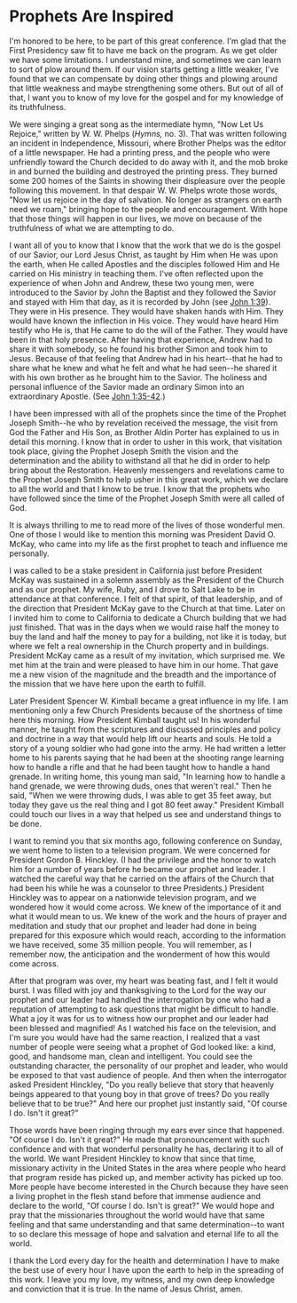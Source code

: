 # Prophets Are Inspired

I'm honored to be here, to be part of this great conference. I'm glad that the
First Presidency saw fit to have me back on the program. As we get older we
have some limitations. I understand mine, and sometimes we can learn to sort
of plow around them. If our vision starts getting a little weaker, I've found
that we can compensate by doing other things and plowing around that little
weakness and maybe strengthening some others. But out of all of that, I want
you to know of my love for the gospel and for my knowledge of its
truthfulness.

We were singing a great song as the intermediate hymn, "Now Let Us Rejoice,"
written by W. W. Phelps (_Hymns,_ no. 3). That was written following an
incident in Independence, Missouri, where Brother Phelps was the editor of a
little newspaper. He had a printing press, and the people who were unfriendly
toward the Church decided to do away with it, and the mob broke in and burned
the building and destroyed the printing press. They burned some 200 homes of
the Saints in showing their displeasure over the people following this
movement. In that despair W. W. Phelps wrote those words, "Now let us rejoice
in the day of salvation. No longer as strangers on earth need we roam,"
bringing hope to the people and encouragement. With hope that those things
will happen in our lives, we move on because of the truthfulness of what we
are attempting to do.

I want all of you to know that I know that the work that we do is the gospel
of our Savior, our Lord Jesus Christ, as taught by Him when He was upon the
earth, when He called Apostles and the disciples followed Him and He carried
on His ministry in teaching them. I've often reflected upon the experience of
when John and Andrew, these two young men, were introduced to the Savior by
John the Baptist and they followed the Savior and stayed with Him that day, as
it is recorded by John (see [John
1:39](https://www.lds.org/scriptures/nt/john/1.39?lang=eng#38)). They were in
His presence. They would have shaken hands with Him. They would have known the
inflection in His voice. They would have heard Him testify who He is, that He
came to do the will of the Father. They would have been in that holy presence.
After having that experience, Andrew had to share it with somebody, so he
found his brother Simon and took him to Jesus. Because of that feeling that
Andrew had in his heart--that he had to share what he knew and what he felt
and what he had seen--he shared it with his own brother as he brought him to
the Savior. The holiness and personal influence of the Savior made an ordinary
Simon into an extraordinary Apostle. (See [John
1:35-42](https://www.lds.org/scriptures/nt/john/1.35-42?lang=eng#34).)

I have been impressed with all of the prophets since the time of the Prophet
Joseph Smith--he who by revelation received the message, the visit from God
the Father and His Son, as Brother Aldin Porter has explained to us in detail
this morning. I know that in order to usher in this work, that visitation took
place, giving the Prophet Joseph Smith the vision and the determination and
the ability to withstand all that he did in order to help bring about the
Restoration. Heavenly messengers and revelations came to the Prophet Joseph
Smith to help usher in this great work, which we declare to all the world and
that I know to be true. I know that the prophets who have followed since the
time of the Prophet Joseph Smith were all called of God.

It is always thrilling to me to read more of the lives of those wonderful men.
One of those I would like to mention this morning was President David O.
McKay, who came into my life as the first prophet to teach and influence me
personally.

I was called to be a stake president in California just before President McKay
was sustained in a solemn assembly as the President of the Church and as our
prophet. My wife, Ruby, and I drove to Salt Lake to be in attendance at that
conference. I felt of that spirit, of that leadership, and of the direction
that President McKay gave to the Church at that time. Later on I invited him
to come to California to dedicate a Church building that we had just finished.
That was in the days when we would raise half the money to buy the land and
half the money to pay for a building, not like it is today, but where we felt
a real ownership in the Church property and in buildings. President McKay came
as a result of my invitation, which surprised me. We met him at the train and
were pleased to have him in our home. That gave me a new vision of the
magnitude and the breadth and the importance of the mission that we have here
upon the earth to fulfill.

Later President Spencer W. Kimball became a great influence in my life. I am
mentioning only a few Church Presidents because of the shortness of time here
this morning. How President Kimball taught us! In his wonderful manner, he
taught from the scriptures and discussed principles and policy and doctrine in
a way that would help lift our hearts and souls. He told a story of a young
soldier who had gone into the army. He had written a letter home to his
parents saying that he had been at the shooting range learning how to handle a
rifle and that he had been taught how to handle a hand grenade. In writing
home, this young man said, "In learning how to handle a hand grenade, we were
throwing duds, ones that weren't real." Then he said, "When we were throwing
duds, I was able to get 35 feet away, but today they gave us the real thing
and I got 80 feet away." President Kimball could touch our lives in a way that
helped us see and understand things to be done.

I want to remind you that six months ago, following conference on Sunday, we
went home to listen to a television program. We were concerned for President
Gordon B. Hinckley. (I had the privilege and the honor to watch him for a
number of years before he became our prophet and leader. I watched the careful
way that he carried on the affairs of the Church that had been his while he
was a counselor to three Presidents.) President Hinckley was to appear on a
nationwide television program, and we wondered how it would come across. We
knew of the importance of it and what it would mean to us. We knew of the work
and the hours of prayer and meditation and study that our prophet and leader
had done in being prepared for this exposure which would reach, according to
the information we have received, some 35 million people. You will remember,
as I remember now, the anticipation and the wonderment of how this would come
across.

After that program was over, my heart was beating fast, and I felt it would
burst. I was filled with joy and thanksgiving to the Lord for the way our
prophet and our leader had handled the interrogation by one who had a
reputation of attempting to ask questions that might be difficult to handle.
What a joy it was for us to witness how our prophet and our leader had been
blessed and magnified! As I watched his face on the television, and I'm sure
you would have had the same reaction, I realized that a vast number of people
were seeing what a prophet of God looked like: a kind, good, and handsome man,
clean and intelligent. You could see the outstanding character, the
personality of our prophet and leader, who would be exposed to that vast
audience of people. And then when the interrogator asked President Hinckley,
"Do you really believe that story that heavenly beings appeared to that young
boy in that grove of trees? Do you really believe that to be true?" And here
our prophet just instantly said, "Of course I do. Isn't it great?"

Those words have been ringing through my ears ever since that happened. "Of
course I do. Isn't it great?" He made that pronouncement with such confidence
and with that wonderful personality he has, declaring it to all of the world.
We want President Hinckley to know that since that time, missionary activity
in the United States in the area where people who heard that program reside
has picked up, and member activity has picked up too. More people have become
interested in the Church because they have seen a living prophet in the flesh
stand before that immense audience and declare to the world, "Of course I do.
Isn't is great?" We would hope and pray that the missionaries throughout the
world would have that same feeling and that same understanding and that same
determination--to want to so declare this message of hope and salvation and
eternal life to all the world.

I thank the Lord every day for the health and determination I have to make the
best use of every hour I have upon the earth to help in the spreading of this
work. I leave you my love, my witness, and my own deep knowledge and
conviction that it is true. In the name of Jesus Christ, amen.

